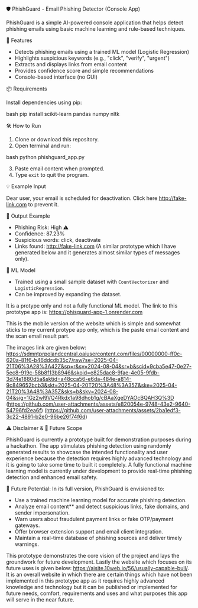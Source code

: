 
 🛡️ PhishGuard - Email Phishing Detector (Console App)

PhishGuard is a simple AI-powered console application that helps detect phishing emails using basic machine learning and rule-based techniques.

🚀 Features

- Detects phishing emails using a trained ML model (Logistic Regression)
- Highlights suspicious keywords (e.g., "click", "verify", "urgent")
- Extracts and displays links from email content
- Provides confidence score and simple recommendations
- Console-based interface (no GUI)

 📦 Requirements

Install dependencies using pip:

bash
pip install scikit-learn pandas numpy nltk


 🛠️ How to Run

1. Clone or download this repository.
2. Open terminal and run:

bash
python phishguard_app.py


3. Paste email content when prompted.
4. Type `exit` to quit the program.

💡 Example Input


Dear user, your email is scheduled for deactivation. Click here http://fake-link.com to prevent it.


📄 Output Example

- Phishing Risk: High ⚠️
- Confidence: 87.23%
- Suspicious words: click, deactivate
- Links found: http://fake-link.com (A similar prototype which I have generated below and it generates almost similar types of messages only).

🧠 ML Model

- Trained using a small sample dataset with `CountVectorizer` and `LogisticRegression`.
- Can be improved by expanding the dataset.

It is a protype only and not a fully functional ML model.
The link to this prototype app is:
https://phisguard-app-1.onrender.com

This is the mobile version of the website which is simple and somewhat sticks to my current protype app only, which is the paste email content and the scan email result part. 

The images link are given below:
https://sdmntprpolandcentral.oaiusercontent.com/files/00000000-ff0c-620a-81f6-b46ddcdb35c7/raw?se=2025-04-21T06%3A28%3A42Z&sp=r&sv=2024-08-04&sr=b&scid=9cba5e47-0e27-5ec8-919c-58b8f13b8946&skoid=e825dac8-9fae-4e05-9fdb-3d74e1880d5a&sktid=a48cca56-e6da-484e-a814-9c849652bcb3&skt=2025-04-20T20%3A48%3A35Z&ske=2025-04-21T20%3A48%3A35Z&sks=b&skv=2024-08-04&sig=1Gz2wl9VQ4Rkdx1a98dhob1g/cBAaXgeDYAOcBQAH3Q%3D
(https://github.com/user-attachments/assets/e820054e-9748-43e2-9640-54796fd2ea6f)
(https://github.com/user-attachments/assets/2ba1edf3-3c22-4891-b2e0-96be26f74f6d)


⚠️ Disclaimer & 🚀 Future Scope

 PhishGuard is currently a prototype built for demonstration purposes during a hackathon. The app stimulates phishing detection using randomly generated results to showcase the intended functionality and user experience because the detection requires highly advanced technology and it is going to take some time to built it completely. A fully functional machine learning model is currently under development to provide real-time phishing detection and enhanced email safety.

🔮 Future Potential:
In its full version, PhishGuard is envisioned to:
- Use a trained machine learning model for accurate phishing detection.
- Analyze email content** and detect suspicious links, fake domains, and sender impersonation.
- Warn users about fraudulent payment links or fake OTP/payment gateways.
- Offer browser extension support and email client integration.
- Maintain a real-time database of phishing sources and deliver timely warnings.

This prototype demonstrates the core vision of the project and lays the groundwork for future development.
Lastly the website which focuses on its future uses is given below:
https://aisite.10web.io/56/usually-capable-bull/.
It is an overall website in which there are certain things which have not been implemented in this prototype app as it requires highly advanced knowledge and technology but it can be published or implemented for future needs, comfort, requirements and uses and what purposes this app will serve in the near future.



